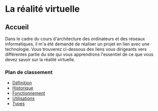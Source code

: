 # La réalité virtuelle
## Accueil 
Dans le cadre du cours d'architecture des ordinateurs et des réseaux informatiques,
il m'a été demandé de réaliser un projet en lien avec une technologie.
Vous trouverez ci-dessous des liens vous dirigeants vers différentes partie du site qui vous apprendrons 
l'essentiel de ce que vous devez savoir sur la réalité virtuelle.

### Plan de classement
- [Définition](Définition.md)
- [Historique](Historique.md)
- [Fonctionnement](Fonctionnement.md)
- [Utilisations](Utilisations.md)
- [Types](Types.md)
